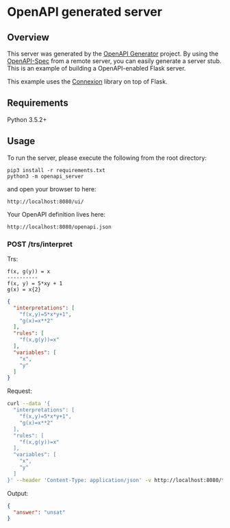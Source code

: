 # OpenAPI generated server

## Overview
This server was generated by the [OpenAPI Generator](https://openapi-generator.tech) project. By using the
[OpenAPI-Spec](https://openapis.org) from a remote server, you can easily generate a server stub.  This
is an example of building a OpenAPI-enabled Flask server.

This example uses the [Connexion](https://github.com/zalando/connexion) library on top of Flask.
## Requirements
Python 3.5.2+

## Usage
To run the server, please execute the following from the root directory:

```
pip3 install -r requirements.txt
python3 -m openapi_server
```

and open your browser to here:

```
http://localhost:8080/ui/
```

Your OpenAPI definition lives here:

```
http://localhost:8080/openapi.json
```

### POST /trs/interpret

Trs:

```
f(x, g(y)) = x
----------
f(x, y) = 5*xy + 1
g(x) = x{2}
```

``` json
{
  "interpretations": [
    "f(x,y)=5*x*y+1",
    "g(x)=x**2"
  ],
  "rules": [
    "f(x,g(y))=x"
  ],
  "variables": [
    "x",
    "y"
  ]
}
```

Request:

``` sh
curl --data '{
  "interpretations": [
    "f(x,y)=5*x*y+1",
    "g(x)=x**2"
  ],
  "rules": [
    "f(x,g(y))=x"
  ],
  "variables": [
    "x",
    "y"
  ]
}' --header 'Content-Type: application/json' -v http://localhost:8080/trs/interpret
```

Output:

``` json
{
  "answer": "unsat"
}
```
